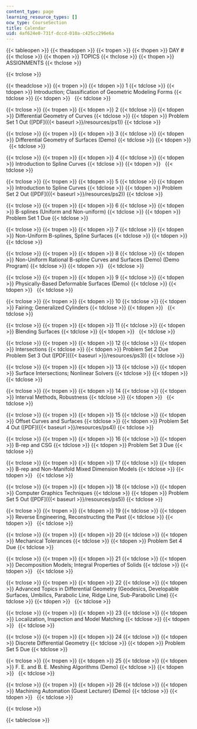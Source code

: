 ```yaml
---
content_type: page
learning_resource_types: []
ocw_type: CourseSection
title: Calendar
uid: 4af624e0-731f-dccd-010a-c425cc296e6a
---
```


{{< tableopen >}}
{{< theadopen >}}
{{< tropen >}}
{{< thopen >}}
DAY #
{{< thclose >}}
{{< thopen >}}
TOPICS
{{< thclose >}}
{{< thopen >}}
ASSIGNMENTS
{{< thclose >}}

{{< trclose >}}

{{< theadclose >}}
{{< tropen >}}
{{< tdopen >}}
1
{{< tdclose >}}
{{< tdopen >}}
Introduction; Classification of Geometric Modeling Forms
{{< tdclose >}}
{{< tdopen >}}
 
{{< tdclose >}}

{{< trclose >}}
{{< tropen >}}
{{< tdopen >}}
2
{{< tdclose >}}
{{< tdopen >}}
Differential Geometry of Curves
{{< tdclose >}}
{{< tdopen >}}
Problem Set 1 Out ([PDF]({{< baseurl >}}/resources/ps1))
{{< tdclose >}}

{{< trclose >}}
{{< tropen >}}
{{< tdopen >}}
3
{{< tdclose >}}
{{< tdopen >}}
Differential Geometry of Surfaces (Demo)
{{< tdclose >}}
{{< tdopen >}}
 
{{< tdclose >}}

{{< trclose >}}
{{< tropen >}}
{{< tdopen >}}
4
{{< tdclose >}}
{{< tdopen >}}
Introduction to Spline Curves
{{< tdclose >}}
{{< tdopen >}}
 
{{< tdclose >}}

{{< trclose >}}
{{< tropen >}}
{{< tdopen >}}
5
{{< tdclose >}}
{{< tdopen >}}
Introduction to Spline Curves
{{< tdclose >}}
{{< tdopen >}}
Problem Set 2 Out ([PDF]({{< baseurl >}}/resources/ps2))
{{< tdclose >}}

{{< trclose >}}
{{< tropen >}}
{{< tdopen >}}
6
{{< tdclose >}}
{{< tdopen >}}
B-splines (Uniform and Non-uniform)
{{< tdclose >}}
{{< tdopen >}}
Problem Set 1 Due
{{< tdclose >}}

{{< trclose >}}
{{< tropen >}}
{{< tdopen >}}
7
{{< tdclose >}}
{{< tdopen >}}
Non-Uniform B-splines, Spline Surfaces
{{< tdclose >}}
{{< tdopen >}}
 
{{< tdclose >}}

{{< trclose >}}
{{< tropen >}}
{{< tdopen >}}
8
{{< tdclose >}}
{{< tdopen >}}
Non-Uniform Rational B-spline Curves and Surfaces (Demo) (Demo Program)
{{< tdclose >}}
{{< tdopen >}}
 
{{< tdclose >}}

{{< trclose >}}
{{< tropen >}}
{{< tdopen >}}
9
{{< tdclose >}}
{{< tdopen >}}
Physically-Based Deformable Surfaces (Demo)
{{< tdclose >}}
{{< tdopen >}}
 
{{< tdclose >}}

{{< trclose >}}
{{< tropen >}}
{{< tdopen >}}
10
{{< tdclose >}}
{{< tdopen >}}
Fairing; Generalized Cylinders
{{< tdclose >}}
{{< tdopen >}}
 
{{< tdclose >}}

{{< trclose >}}
{{< tropen >}}
{{< tdopen >}}
11
{{< tdclose >}}
{{< tdopen >}}
Blending Surfaces
{{< tdclose >}}
{{< tdopen >}}
 
{{< tdclose >}}

{{< trclose >}}
{{< tropen >}}
{{< tdopen >}}
12
{{< tdclose >}}
{{< tdopen >}}
Intersections
{{< tdclose >}}
{{< tdopen >}}
Problem Set 2 Due  
Problem Set 3 Out ([PDF]({{< baseurl >}}/resources/ps3))
{{< tdclose >}}

{{< trclose >}}
{{< tropen >}}
{{< tdopen >}}
13
{{< tdclose >}}
{{< tdopen >}}
Surface Intersections; Nonlinear Solvers
{{< tdclose >}}
{{< tdopen >}}
 
{{< tdclose >}}

{{< trclose >}}
{{< tropen >}}
{{< tdopen >}}
14
{{< tdclose >}}
{{< tdopen >}}
Interval Methods, Robustness
{{< tdclose >}}
{{< tdopen >}}
 
{{< tdclose >}}

{{< trclose >}}
{{< tropen >}}
{{< tdopen >}}
15
{{< tdclose >}}
{{< tdopen >}}
Offset Curves and Surfaces
{{< tdclose >}}
{{< tdopen >}}
Problem Set 4 Out ([PDF]({{< baseurl >}}/resources/ps4))
{{< tdclose >}}

{{< trclose >}}
{{< tropen >}}
{{< tdopen >}}
16
{{< tdclose >}}
{{< tdopen >}}
B-rep and CSG
{{< tdclose >}}
{{< tdopen >}}
Problem Set 3 Due
{{< tdclose >}}

{{< trclose >}}
{{< tropen >}}
{{< tdopen >}}
17
{{< tdclose >}}
{{< tdopen >}}
B-rep and Non-Manifold Mixed Dimension Models
{{< tdclose >}}
{{< tdopen >}}
 
{{< tdclose >}}

{{< trclose >}}
{{< tropen >}}
{{< tdopen >}}
18
{{< tdclose >}}
{{< tdopen >}}
Computer Graphics Techniques
{{< tdclose >}}
{{< tdopen >}}
Problem Set 5 Out ([PDF]({{< baseurl >}}/resources/ps5))
{{< tdclose >}}

{{< trclose >}}
{{< tropen >}}
{{< tdopen >}}
19
{{< tdclose >}}
{{< tdopen >}}
Reverse Engineering, Reconstructing the Past
{{< tdclose >}}
{{< tdopen >}}
 
{{< tdclose >}}

{{< trclose >}}
{{< tropen >}}
{{< tdopen >}}
20
{{< tdclose >}}
{{< tdopen >}}
Mechanical Tolerances
{{< tdclose >}}
{{< tdopen >}}
Problem Set 4 Due
{{< tdclose >}}

{{< trclose >}}
{{< tropen >}}
{{< tdopen >}}
21
{{< tdclose >}}
{{< tdopen >}}
Decomposition Models; Integral Properties of Solids
{{< tdclose >}}
{{< tdopen >}}
 
{{< tdclose >}}

{{< trclose >}}
{{< tropen >}}
{{< tdopen >}}
22
{{< tdclose >}}
{{< tdopen >}}
Advanced Topics in Differential Geometry (Geodesics, Developable Surfaces, Umbilics, Parabolic Line, Ridge Line, Sub-Parabolic Line)
{{< tdclose >}}
{{< tdopen >}}
 
{{< tdclose >}}

{{< trclose >}}
{{< tropen >}}
{{< tdopen >}}
23
{{< tdclose >}}
{{< tdopen >}}
Localization, Inspection and Model Matching
{{< tdclose >}}
{{< tdopen >}}
 
{{< tdclose >}}

{{< trclose >}}
{{< tropen >}}
{{< tdopen >}}
24
{{< tdclose >}}
{{< tdopen >}}
Discrete Differential Geometry
{{< tdclose >}}
{{< tdopen >}}
Problem Set 5 Due
{{< tdclose >}}

{{< trclose >}}
{{< tropen >}}
{{< tdopen >}}
25
{{< tdclose >}}
{{< tdopen >}}
F. E. and B. E. Meshing Algorithms (Demo)
{{< tdclose >}}
{{< tdopen >}}
 
{{< tdclose >}}

{{< trclose >}}
{{< tropen >}}
{{< tdopen >}}
26
{{< tdclose >}}
{{< tdopen >}}
Machining Automation (Guest Lecturer) (Demo)
{{< tdclose >}}
{{< tdopen >}}
 
{{< tdclose >}}

{{< trclose >}}

{{< tableclose >}}